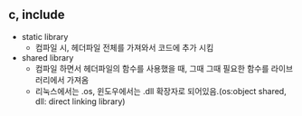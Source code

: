 ## c, include
* static library
  * 컴파일 시, 헤더파일 전체를 가져와서 코드에 추가 시킴
* shared library
  * 컴파일 하면서 헤더파일의 함수를 사용했을 때, 그때 그때 필요한 함수를 라이브러리에서 가져옴
  * 리눅스에서는 .os, 윈도우에서는 .dll 확장자로 되어있음.(os:object shared, dll: direct linking library)